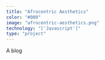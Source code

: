 ```yaml
---
title: "Afrocentric Aesthetics"
color: "#000"
image: "afrocentric-aesthetics.png"
technology: "['Javascript']"
type: "project"
---
```


A blog
